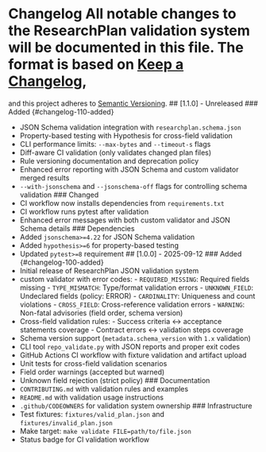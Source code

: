 # Changelog All notable changes to the ResearchPlan validation system will be documented in this file. The format is based on [Keep a Changelog](https://keepachangelog.com/en/1.0.0/),
and this project adheres to [Semantic Versioning](https://semver.org/spec/v2.0.0.html). ## [1.1.0] - Unreleased ### Added {#changelog-110-added}
- JSON Schema validation integration with `researchplan.schema.json`
- Property-based testing with Hypothesis for cross-field validation
- CLI performance limits: `--max-bytes` and `--timeout-s` flags
- Diff-aware CI validation (only validates changed plan files)
- Rule versioning documentation and deprecation policy
- Enhanced error reporting with JSON Schema and custom validator merged results
- `--with-jsonschema` and `--jsonschema-off` flags for controlling schema validation ### Changed
- CI workflow now installs dependencies from `requirements.txt`
- CI workflow runs pytest after validation
- Enhanced error messages with both custom validator and JSON Schema details ### Dependencies
- Added `jsonschema>=4.22` for JSON Schema validation
- Added `hypothesis>=6` for property-based testing
- Updated `pytest>=8` requirement ## [1.0.0] - 2025-09-12 ### Added {#changelog-100-added}
- Initial release of ResearchPlan JSON validation system
- custom validator with error codes: - `REQUIRED_MISSING`: Required fields missing - `TYPE_MISMATCH`: Type/format validation errors - `UNKNOWN_FIELD`: Undeclared fields (policy: ERROR) - `CARDINALITY`: Uniqueness and count violations - `CROSS_FIELD`: Cross-reference validation errors - `WARNING`: Non-fatal advisories (field order, schema version)
- Cross-field validation rules: - Success criteria ↔ acceptance statements coverage - Contract errors ↔ validation steps coverage
- Schema version support (`metadata.schema_version` with `1.x` validation)
- CLI tool `repo_validate.py` with JSON reports and proper exit codes
- GitHub Actions CI workflow with fixture validation and artifact upload
- Unit tests for cross-field validation scenarios
- Field order warnings (accepted but warned)
- Unknown field rejection (strict policy) ### Documentation
- `CONTRIBUTING.md` with validation rules and examples
- `README.md` with validation usage instructions
- `.github/CODEOWNERS` for validation system ownership ### Infrastructure
- Test fixtures: `fixtures/valid_plan.json` and `fixtures/invalid_plan.json`
- Make target: `make validate FILE=path/to/file.json`
- Status badge for CI validation workflow